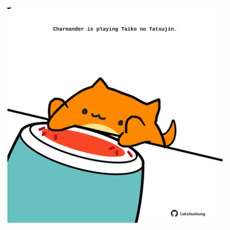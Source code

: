 <!-- built at 17/10/2024, 10:00:39 UTC -->
<p align="center">
  <img width="500" height="500" src="./ReadmeImage.svg">
</p>
